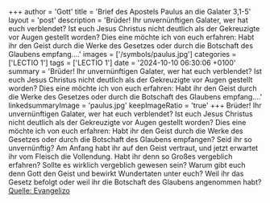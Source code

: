+++
author = 'Gott'
title = 'Brief des Apostels Paulus an die Galater 3,1-5'
layout = 'post'
description = 'Brüder! Ihr unvernünftigen Galater, wer hat euch verblendet? Ist euch Jesus Christus nicht deutlich als der Gekreuzigte vor Augen gestellt worden? Dies eine möchte ich von euch erfahren: Habt ihr den Geist durch die Werke des Gesetzes oder durch die Botschaft des Glaubens empfang....'
images = ['/symbols/paulus.jpg']
categories = ['LECTIO 1']
tags = ['LECTIO 1']
date = '2024-10-10 06:30:06 +0100'
summary = 'Brüder! Ihr unvernünftigen Galater, wer hat euch verblendet? Ist euch Jesus Christus nicht deutlich als der Gekreuzigte vor Augen gestellt worden? Dies eine möchte ich von euch erfahren: Habt ihr den Geist durch die Werke des Gesetzes oder durch die Botschaft des Glaubens empfang....'
linkedsummaryImage = 'paulus.jpg'
keepImageRatio = 'true'
+++
Brüder! Ihr unvernünftigen Galater, wer hat euch verblendet? Ist euch Jesus Christus nicht deutlich als der Gekreuzigte vor Augen gestellt worden?
Dies eine möchte ich von euch erfahren: Habt ihr den Geist durch die Werke des Gesetzes oder durch die Botschaft des Glaubens empfangen?
Seid ihr so unvernünftig? Am Anfang habt ihr auf den Geist vertraut, und jetzt erwartet ihr vom Fleisch die Vollendung.<!--more-->
Habt ihr denn so Großes vergeblich erfahren? Sollte es wirklich vergeblich gewesen sein?
Warum gibt euch denn Gott den Geist und bewirkt Wundertaten unter euch? Weil ihr das Gesetz befolgt oder weil ihr die Botschaft des Glaubens angenommen habt?<br> [Quelle: Evangelizo](https://evangeliumtagfuertag.org/DE/gospel)